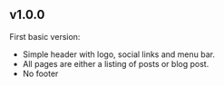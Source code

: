 ## v1.0.0

First basic version:
* Simple header with logo, social links and menu bar.
* All pages are either a listing of posts or blog post.
* No footer